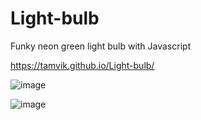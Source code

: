 # Light-bulb
Funky neon green light bulb with Javascript

https://tamvik.github.io/Light-bulb/

![image](https://user-images.githubusercontent.com/91209683/230378907-5baf5856-aec1-45e4-929f-194d3a9abd87.png)


![image](https://user-images.githubusercontent.com/91209683/230378775-625a86b4-ec35-4ce1-af5a-82a6ed13b4be.png)

